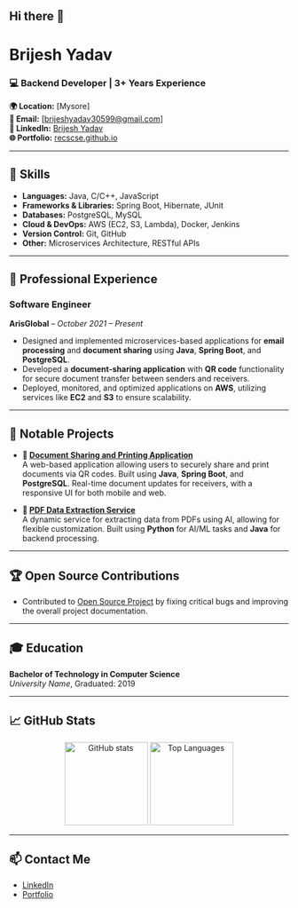 ## Hi there 👋

<!--
**recscse/recscse** is a ✨ _special_ ✨ repository because its `README.md` (this file) appears on your GitHub profile.

Here are some ideas to get you started:

- 🔭 I’m currently working on ...
- 🌱 I’m currently learning ...
- 👯 I’m looking to collaborate on ...
- 🤔 I’m looking for help with ...
- 💬 Ask me about ...
- 📫 How to reach me: ...
- 😄 Pronouns: ...
- ⚡ Fun fact: ...
-->




<!--
# Brijesh Yadav

### Backend Developer (3+ Years Experience)

**Location:** [Mysore] | **Email:** [brijeshyadav30599] | **LinkedIn:** [linkedin.com/in/brijesh-yadav]

---

### 🔹 Skills:
- **Languages:** Java, C/C++, JavaScript
- **Frameworks:** Spring Boot, Hibernate
- **Database:** PostgreSQL, MySQL
- **Cloud Services:** AWS (EC2, S3, Lambda), Docker

---

### 🏢 **Work Experience**

**Software Engineer** - *ArisGlobal*
*Oct 2021 – Present*

- Built and maintained a microservices-based architecture for email processing and data extraction applications.
- Contributed to the development of backend microservices for email job processing systems.
- Deployed scalable applications on AWS using EC2, S3, and other services.
---

### 📚 **Education**

**Bachelor of Technology in Computer Science**  
*Dr. A.P.J. Abdul Kalam Technical University Lucknow*, Graduated: 2020

---

### 💼 **Projects**

- **[Document Sharing and Printing Application](https://github.com/yourusername/project-repo)**
  - Developed a QR code-based document sharing app with real-time updates for receivers.
  
- **[PDF Data Extraction Service](https://github.com/yourusername/project-repo)**
  - Built a service that extracts and customizes data from PDFs, using AI and machine learning techniques.

---

### 🌱 **Open Source Contributions**

- Contributed to [Open Source Project](https://github.com/open-source-repo) by fixing bugs and improving documentation.
  
---

### 📈 **GitHub Stats**

![GitHub stats](https://github-readme-stats.vercel.app/api?username=yourusername&show_icons=true&theme=radical)

![Top Languages](https://github-readme-stats.vercel.app/api/top-langs/?username=yourusername&layout=compact&theme=radical)

---

### 📫 **Contact Me**

- [LinkedIn](https://linkedin.com/in/yourusername)
- [Portfolio](https://yourportfolio.com)
-->


# Brijesh Yadav

### 💻 Backend Developer | 3+ Years Experience

**🌍 Location:** [Mysore]  
**📧 Email:** [brijeshyadav30599@gmail.com]  
**🔗 LinkedIn:** [Brijesh Yadav](https://www.linkedin.com/in/brijesh-yadav-)  
**🌐 Portfolio:** [recscse.github.io](https://recscse.github.io/portfolio/index.html)

---

## 🔹 Skills

- **Languages:** Java, C/C++, JavaScript
- **Frameworks & Libraries:** Spring Boot, Hibernate, JUnit
- **Databases:** PostgreSQL, MySQL
- **Cloud & DevOps:** AWS (EC2, S3, Lambda), Docker, Jenkins
- **Version Control:** Git, GitHub
- **Other:** Microservices Architecture, RESTful APIs

---

## 🏢 Professional Experience

### **Software Engineer**  
**ArisGlobal** – *October 2021 – Present*  
- Designed and implemented microservices-based applications for **email processing** and **document sharing** using **Java**, **Spring Boot**, and **PostgreSQL**.
- Developed a **document-sharing application** with **QR code** functionality for secure document transfer between senders and receivers.
- Deployed, monitored, and optimized applications on **AWS**, utilizing services like **EC2** and **S3** to ensure scalability.
<!--  
### **Associate Software Engineer**  
**Previous Company** – *July 2019 – September 2021*  
- Contributed to the development and optimization of **backend microservices** for job processing applications.
- Improved database query performance and ensured application efficiency by working closely with **PostgreSQL** and **MySQL**.
-->
---

## 💼 Notable Projects

- **📄 [Document Sharing and Printing Application](https://github.com/recscse/project-repo)**  
  A web-based application allowing users to securely share and print documents via QR codes. Built using **Java**, **Spring Boot**, and **PostgreSQL**. Real-time document updates for receivers, with a responsive UI for both mobile and web.

- **📑 [PDF Data Extraction Service](https://github.com/recscse/project-repo)**  
  A dynamic service for extracting data from PDFs using AI, allowing for flexible customization. Built using **Python** for AI/ML tasks and **Java** for backend processing.

---

## 🏆 Open Source Contributions

- Contributed to [Open Source Project](https://github.com/open-source-repo) by fixing critical bugs and improving the overall project documentation.
  
---

## 🎓 Education

**Bachelor of Technology in Computer Science**  
*University Name*, Graduated: 2019

---

## 📈 GitHub Stats

<p align="center">
  <img src="https://github-readme-stats.vercel.app/api?username=recscse&show_icons=true&theme=radical" alt="GitHub stats" height="150"/>
  <img src="https://github-readme-stats.vercel.app/api/top-langs/?username=recscse&layout=compact&theme=radical" alt="Top Languages" height="150"/>
</p>

---

## 📫 Contact Me

- [LinkedIn](https://www.linkedin.com/in/brijesh-yadav-)
- [Portfolio](https://recscse.github.io/portfolio/index.html)
